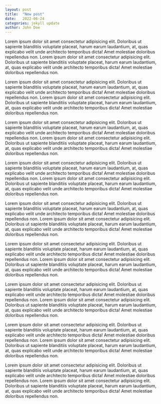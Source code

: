 ```yaml
---
layout: post
title:  "New post"
date:   2022-06-24
categories: jekyll update
author: John Doe
---
```


Lorem ipsum dolor sit amet consectetur adipisicing elit. Doloribus ut sapiente blanditiis voluptate placeat, harum earum laudantium, at, quas explicabo velit unde architecto temporibus dicta! Amet molestiae doloribus repellendus non. Lorem ipsum dolor sit amet consectetur adipisicing elit. Doloribus ut sapiente blanditiis voluptate placeat, harum earum laudantium, at, quas explicabo velit unde architecto temporibus dicta! Amet molestiae doloribus repellendus non.

Lorem ipsum dolor sit amet consectetur adipisicing elit. Doloribus ut sapiente blanditiis voluptate placeat, harum earum laudantium, at, quas explicabo velit unde architecto temporibus dicta! Amet molestiae doloribus repellendus non. Lorem ipsum dolor sit amet consectetur adipisicing elit. Doloribus ut sapiente blanditiis voluptate placeat, harum earum laudantium, at, quas explicabo velit unde architecto temporibus dicta! Amet molestiae doloribus repellendus non.

Lorem ipsum dolor sit amet consectetur adipisicing elit. Doloribus ut sapiente blanditiis voluptate placeat, harum earum laudantium, at, quas explicabo velit unde architecto temporibus dicta! Amet molestiae doloribus repellendus non. Lorem ipsum dolor sit amet consectetur adipisicing elit. Doloribus ut sapiente blanditiis voluptate placeat, harum earum laudantium, at, quas explicabo velit unde architecto temporibus dicta! Amet molestiae doloribus repellendus non.

Lorem ipsum dolor sit amet consectetur adipisicing elit. Doloribus ut sapiente blanditiis voluptate placeat, harum earum laudantium, at, quas explicabo velit unde architecto temporibus dicta! Amet molestiae doloribus repellendus non. Lorem ipsum dolor sit amet consectetur adipisicing elit. Doloribus ut sapiente blanditiis voluptate placeat, harum earum laudantium, at, quas explicabo velit unde architecto temporibus dicta! Amet molestiae doloribus repellendus non.

Lorem ipsum dolor sit amet consectetur adipisicing elit. Doloribus ut sapiente blanditiis voluptate placeat, harum earum laudantium, at, quas explicabo velit unde architecto temporibus dicta! Amet molestiae doloribus repellendus non. Lorem ipsum dolor sit amet consectetur adipisicing elit. Doloribus ut sapiente blanditiis voluptate placeat, harum earum laudantium, at, quas explicabo velit unde architecto temporibus dicta! Amet molestiae doloribus repellendus non.

Lorem ipsum dolor sit amet consectetur adipisicing elit. Doloribus ut sapiente blanditiis voluptate placeat, harum earum laudantium, at, quas explicabo velit unde architecto temporibus dicta! Amet molestiae doloribus repellendus non. Lorem ipsum dolor sit amet consectetur adipisicing elit. Doloribus ut sapiente blanditiis voluptate placeat, harum earum laudantium, at, quas explicabo velit unde architecto temporibus dicta! Amet molestiae doloribus repellendus non.

Lorem ipsum dolor sit amet consectetur adipisicing elit. Doloribus ut sapiente blanditiis voluptate placeat, harum earum laudantium, at, quas explicabo velit unde architecto temporibus dicta! Amet molestiae doloribus repellendus non. Lorem ipsum dolor sit amet consectetur adipisicing elit. Doloribus ut sapiente blanditiis voluptate placeat, harum earum laudantium, at, quas explicabo velit unde architecto temporibus dicta! Amet molestiae doloribus repellendus non.

Lorem ipsum dolor sit amet consectetur adipisicing elit. Doloribus ut sapiente blanditiis voluptate placeat, harum earum laudantium, at, quas explicabo velit unde architecto temporibus dicta! Amet molestiae doloribus repellendus non. Lorem ipsum dolor sit amet consectetur adipisicing elit. Doloribus ut sapiente blanditiis voluptate placeat, harum earum laudantium, at, quas explicabo velit unde architecto temporibus dicta! Amet molestiae doloribus repellendus non.

Lorem ipsum dolor sit amet consectetur adipisicing elit. Doloribus ut sapiente blanditiis voluptate placeat, harum earum laudantium, at, quas explicabo velit unde architecto temporibus dicta! Amet molestiae doloribus repellendus non. Lorem ipsum dolor sit amet consectetur adipisicing elit. Doloribus ut sapiente blanditiis voluptate placeat, harum earum laudantium, at, quas explicabo velit unde architecto temporibus dicta! Amet molestiae doloribus repellendus non.